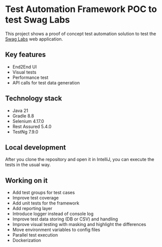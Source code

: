 # Test Automation Framework POC to test Swag Labs

This project shows a proof of concept test automation solution to test the [Swag Labs](https://www.google.com](https://www.saucedemo.com)) web application.

## Key features

* End2End UI
* Visual tests
* Performance test
* API calls for test data generation

## Technology stack

* Java 21
* Gradle 8.8
* Selenium 4.17.0
* Rest Assured 5.4.0
* TestNg 7.9.0

## Local development

After you clone the repository and open it in IntelliJ, you can execute the tests in the usual way. 

## Working on it

* Add test groups for test cases
* Improve test coverage
* Add unit tests for the framework
* Add reporting layer
* Introduce logger instead of console log
* Improve test data storing (DB or CSV) and handling
* Improve visual testing with masking and highlight the differences
* Move environment variables to config files
* Parallel test execution
* Dockerization


